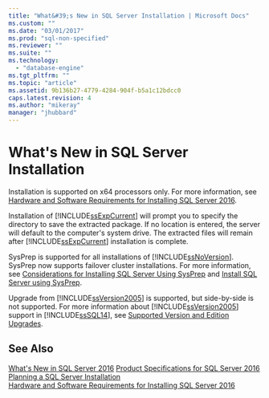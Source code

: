 ```yaml
---
title: "What&#39;s New in SQL Server Installation | Microsoft Docs"
ms.custom: ""
ms.date: "03/01/2017"
ms.prod: "sql-non-specified"
ms.reviewer: ""
ms.suite: ""
ms.technology: 
  - "database-engine"
ms.tgt_pltfrm: ""
ms.topic: "article"
ms.assetid: 9b136b27-4779-4284-904f-b5a1c12bdcc0
caps.latest.revision: 4
ms.author: "mikeray"
manager: "jhubbard"
---
```

# What&#39;s New in SQL Server Installation

 Installation is supported on x64 processors only. For more information, see [Hardware and Software Requirements for Installing SQL Server 2016](../../sql-server/install/hardware-and-software-requirements-for-installing-sql-server.md).
  
 Installation of [!INCLUDE[ssExpCurrent](../../database-engine/configure/windows/includes/ssexpcurrent-md.md)] will prompt you to specify the directory to save the extracted package. If no location is entered, the server will default to the computer's system drive. The extracted files will remain after [!INCLUDE[ssExpCurrent](../../database-engine/configure/windows/includes/ssexpcurrent-md.md)] installation is complete.  
  
 SysPrep is supported for all installations of [!INCLUDE[ssNoVersion](../../advanced-analytics/r-services/includes/ssnoversion-md.md)]. SysPrep now supports failover cluster installations. For more information, see [Considerations for Installing SQL Server Using SysPrep](../../database-engine/install/windows/considerations-for-installing-sql-server-using-sysprep.md) and [Install SQL Server using SysPrep](../../database-engine/install/windows/install-sql-server-using-sysprep.md).  
  
 Upgrade from [!INCLUDE[ssVersion2005](../../analysis-services/data-mining/includes/ssversion2005-md.md)] is supported, but side\-by\-side is not supported. For more information about [!INCLUDE[ssVersion2005](../../analysis-services/data-mining/includes/ssversion2005-md.md)] support in [!INCLUDE[ssSQL14](../../analysis-services/includes/sssql14-md.md)], see [Supported Version and Edition Upgrades](../../database-engine/install/windows/supported-version-and-edition-upgrades.md).  
 
  
## See Also  
 [What's New in SQL Server 2016](../../sql-server/what-s-new-in-sql-server-2016.md)
 [Product Specifications for SQL Server 2016](http://msdn.microsoft.com/library/6445fd53-6844-4170-a86b-7fe76a9f64cb)   
 [Planning a SQL Server Installation](../../sql-server/install/planning-a-sql-server-installation.md)   
 [Hardware and Software Requirements for Installing SQL Server 2016](../../sql-server/install/hardware-and-software-requirements-for-installing-sql-server.md)  
  